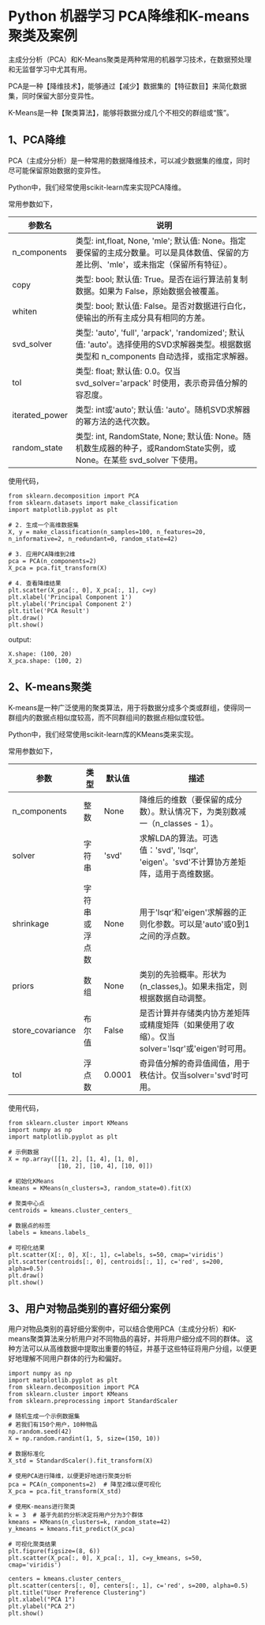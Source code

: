 # Python 机器学习 PCA降维和K-means聚类及案例

主成分分析（PCA）和K-Means聚类是两种常用的机器学习技术，在数据预处理和无监督学习中尤其有用。

PCA是一种【降维技术】，能够通过【减少】数据集的【特征数目】来简化数据集，同时保留大部分变异性。

K-Means是一种【聚类算法】，能够将数据分成几个不相交的群组或“簇”。

## 1、PCA降维
PCA（主成分分析）是一种常用的数据降维技术，可以减少数据集的维度，同时尽可能保留原始数据的变异性。

Python中，我们经常使用scikit-learn库来实现PCA降维。

常用参数如下，

| 参数名            | 说明                                                                                                      |
|----------------|---------------------------------------------------------------------------------------------------------|
| n_components   | 类型: int,float, None, 'mle'; 默认值: None。指定要保留的主成分数量。可以是具体数值、保留的方差比例、'mle'，或未指定（保留所有特征）。                   |
| copy           | 类型: bool; 默认值: True。是否在运行算法前复制数据。如果为 False，原始数据会被覆盖。                                                    |
| whiten         | 类型: bool; 默认值: False。是否对数据进行白化，使输出的所有主成分具有相同的方差。                                                        |
| svd_solver     | 类型: 'auto', 'full', 'arpack', 'randomized'; 默认值: 'auto'。选择使用的SVD求解器类型。根据数据类型和 n_components 自动选择，或指定求解器。 |
| tol            | 类型: float; 默认值: 0.0。仅当 svd_solver='arpack' 时使用，表示奇异值分解的容忍度。                                             |
| iterated_power | 类型: int或'auto'; 默认值: 'auto'。随机SVD求解器的幂方法的迭代次数。                                                          |
| random_state   | 类型: int, RandomState, None; 默认值: None。随机数生成器的种子，或RandomState实例，或None。在某些 svd_solver 下使用。                |

使用代码，

```text
from sklearn.decomposition import PCA
from sklearn.datasets import make_classification
import matplotlib.pyplot as plt

# 2. 生成一个高维数据集
X, y = make_classification(n_samples=100, n_features=20, n_informative=2, n_redundant=0, random_state=42)

# 3. 应用PCA降维到2维
pca = PCA(n_components=2)
X_pca = pca.fit_transform(X)

# 4. 查看降维结果
plt.scatter(X_pca[:, 0], X_pca[:, 1], c=y)
plt.xlabel('Principal Component 1')
plt.ylabel('Principal Component 2')
plt.title('PCA Result')
plt.draw()
plt.show()
```
output:
```text
X.shape: (100, 20)
X_pca.shape: (100, 2)
```

## 2、K-means聚类
K-means是一种广泛使用的聚类算法，用于将数据分成多个类或群组，使得同一群组内的数据点相似度较高，而不同群组间的数据点相似度较低。

Python中，我们经常使用scikit-learn库的KMeans类来实现。

常用参数如下，

| 参数               | 类型      | 默认值    | 描述                                                         |
|------------------|---------|--------|------------------------------------------------------------|
| n_components     | 整数      | None   | 降维后的维数（要保留的成分数）。默认情况下，为类别数减一（n_classes - 1）。               |
| solver           | 字符串     | 'svd'  | 求解LDA的算法。可选值：'svd', 'lsqr', 'eigen'。'svd'不计算协方差矩阵，适用于高维数据。 |
| shrinkage        | 字符串或浮点数 | None   | 用于'lsqr'和'eigen'求解器的正则化参数。可以是'auto'或0到1之间的浮点数。             |
| priors           | 数组      | None   | 类别的先验概率。形状为(n_classes,)。如果未指定，则根据数据自动调整。                   |
| store_covariance | 布尔值     | False  | 是否计算并存储类内协方差矩阵或精度矩阵（如果使用了收缩）。仅当solver='lsqr'或'eigen'时可用。   |
| tol              | 浮点数     | 0.0001 | 奇异值分解的奇异值阈值，用于秩估计。仅当solver='svd'时可用。                       |

使用代码，
```text
from sklearn.cluster import KMeans
import numpy as np
import matplotlib.pyplot as plt

# 示例数据
X = np.array([[1, 2], [1, 4], [1, 0],
              [10, 2], [10, 4], [10, 0]])

# 初始化KMeans
kmeans = KMeans(n_clusters=3, random_state=0).fit(X)

# 聚类中心点
centroids = kmeans.cluster_centers_

# 数据点的标签
labels = kmeans.labels_

# 可视化结果
plt.scatter(X[:, 0], X[:, 1], c=labels, s=50, cmap='viridis')
plt.scatter(centroids[:, 0], centroids[:, 1], c='red', s=200, alpha=0.5)
plt.draw()
plt.show()
```

## 3、用户对物品类别的喜好细分案例
用户对物品类别的喜好细分案例中，可以结合使用PCA（主成分分析）和K-means聚类算法来分析用户对不同物品的喜好，并将用户细分成不同的群体。
这种方法可以从高维数据中提取出重要的特征，并基于这些特征将用户分组，以便更好地理解不同用户群体的行为和偏好。

```text
import numpy as np
import matplotlib.pyplot as plt
from sklearn.decomposition import PCA
from sklearn.cluster import KMeans
from sklearn.preprocessing import StandardScaler

# 随机生成一个示例数据集
# 若我们有150个用户，10种物品
np.random.seed(42)
X = np.random.randint(1, 5, size=(150, 10))

# 数据标准化
X_std = StandardScaler().fit_transform(X)

# 使用PCA进行降维，以便更好地进行聚类分析
pca = PCA(n_components=2)  # 降至2维以便可视化
X_pca = pca.fit_transform(X_std)

# 使用K-means进行聚类
k = 3  # 基于先前的分析决定将用户分为3个群体
kmeans = KMeans(n_clusters=k, random_state=42)
y_kmeans = kmeans.fit_predict(X_pca)

# 可视化聚类结果
plt.figure(figsize=(8, 6))
plt.scatter(X_pca[:, 0], X_pca[:, 1], c=y_kmeans, s=50, cmap='viridis')

centers = kmeans.cluster_centers_
plt.scatter(centers[:, 0], centers[:, 1], c='red', s=200, alpha=0.5)
plt.title("User Preference Clustering")
plt.xlabel("PCA 1")
plt.ylabel("PCA 2")
plt.show()
```